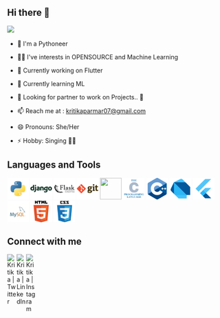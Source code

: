 ##  Hi there 👋 
![](https://github.com/kritikaparmar-programmer/kritikaparmar-programmer/blob/master/Readmebg.png)
 
- 🐍 I'm a Pythoneer 

- 👩‍💻 I've interests in OPENSOURCE and Machine Learning

- 🔭 Currently working on Flutter 
 
- 🌱 Currently learning ML 
 
- 🤔 Looking for partner to work on Projects.. 🤝

- 📫 Reach me at : kritikaparmar07@gmail.com
     
- 😄 Pronouns: She/Her
 
- ⚡ Hobby: Singing 🎤🎵 
                
## Languages and Tools
<img src="https://raw.githubusercontent.com/github/explore/80688e429a7d4ef2fca1e82350fe8e3517d3494d/topics/python/python.png" width="50" height="50" />   <img src="https://raw.githubusercontent.com/github/explore/80688e429a7d4ef2fca1e82350fe8e3517d3494d/topics/django/django.png" width="50" height="50" />   <img src="https://raw.githubusercontent.com/github/explore/80688e429a7d4ef2fca1e82350fe8e3517d3494d/topics/flask/flask.png" width="50" height="50" />   <img src="https://raw.githubusercontent.com/github/explore/80688e429a7d4ef2fca1e82350fe8e3517d3494d/topics/git/git.png" width="50" height="50" />   <img src="https://github.githubassets.com/images/modules/logos_page/GitHub-Mark.png" width="50" height="50" />   <img src="https://raw.githubusercontent.com/github/explore/80688e429a7d4ef2fca1e82350fe8e3517d3494d/topics/c/c.png" width="50" height="50" />   <img src="https://raw.githubusercontent.com/github/explore/80688e429a7d4ef2fca1e82350fe8e3517d3494d/topics/cpp/cpp.png" width="50" height="50" />   <img src="https://raw.githubusercontent.com/github/explore/80688e429a7d4ef2fca1e82350fe8e3517d3494d/topics/dart/dart.png" width="50" height="50" />   <img src="https://raw.githubusercontent.com/github/explore/80688e429a7d4ef2fca1e82350fe8e3517d3494d/topics/flutter/flutter.png" width="50" height="50" />   <img src="https://raw.githubusercontent.com/github/explore/80688e429a7d4ef2fca1e82350fe8e3517d3494d/topics/mysql/mysql.png" width="50" height="50" />   <img src="https://raw.githubusercontent.com/github/explore/80688e429a7d4ef2fca1e82350fe8e3517d3494d/topics/html/html.png" width="50" height="50" />   <img src="https://raw.githubusercontent.com/github/explore/80688e429a7d4ef2fca1e82350fe8e3517d3494d/topics/css/css.png" width="50" height="50" />

## Connect with me
  [<img align="left" alt="Kritika | Twitter" width="22px" src="https://cdn.jsdelivr.net/npm/simple-icons@v3/icons/twitter.svg" />](https://twitter.com/KritikaParmar5)  [<img align="left" alt="Kritika | LinkedIn" width="22px" src="https://cdn.jsdelivr.net/npm/simple-icons@v3/icons/linkedin.svg" />](https://www.linkedin.com/in/kritika-parmar-10244a193/) [<img align="left" alt="Kritika | Instagram" width="22px" src="https://cdn.jsdelivr.net/npm/simple-icons@v3/icons/instagram.svg" />](https://www.instagram.com/kritikap_9607/)
